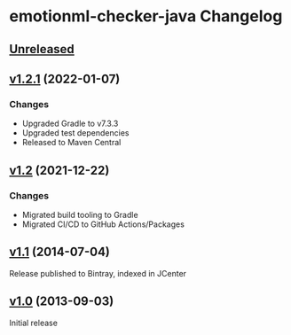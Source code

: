 emotionml-checker-java Changelog
================================

[Unreleased]
------------

[v1.2.1] (2022-01-07)
-------------------

### Changes

- Upgraded Gradle to v7.3.3
- Upgraded test dependencies
- Released to Maven Central

[v1.2] (2021-12-22)
-------------------

### Changes

- Migrated build tooling to Gradle
- Migrated CI/CD to GitHub Actions/Packages

[v1.1] (2014-07-04)
-------------------

Release published to Bintray, indexed in JCenter

[v1.0] (2013-09-03)
-------------------

Initial release

[Unreleased]: https://github.com/marytts/emotionml-checker-java
[v1.2.1]: https://github.com/marytts/emotionml-checker-java/releases/tag/v1.2.1
[v1.2]: https://github.com/marytts/emotionml-checker-java/releases/tag/v1.2
[v1.1]: https://github.com/marytts/emotionml-checker-java/releases/tag/v1.1
[v1.0]: https://github.com/marytts/emotionml-checker-java/releases/tag/emotionml-checker-java-1.0

